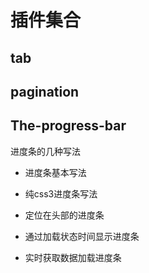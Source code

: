 
# 插件集合

## tab

## pagination

## The-progress-bar
进度条的几种写法
* 进度条基本写法

* 纯css3进度条写法

* 定位在头部的进度条

* 通过加载状态时间显示进度条

* 实时获取数据加载进度条
